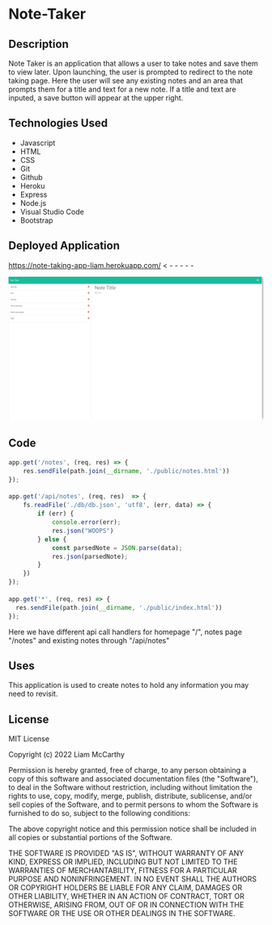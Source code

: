 # Note-Taker

## Description
Note Taker is an application that allows a user to take notes and save them to
view later.  Upon launching, the user is prompted to redirect to the note taking
page.  Here the user will see any existing notes and an area that prompts them for 
a title and text for a new note.  If a title and text are inputed, a save button will 
appear at the upper right. 

## Technologies Used
* Javascript
* HTML
* CSS
* Git
* Github
* Heroku
* Express
* Node.js
* Visual Studio Code
* Bootstrap

## Deployed Application

https://note-taking-app-liam.herokuapp.com/ < - - - - -

![alt text](./notes.png)

## Code

```Javascript
app.get('/notes', (req, res) => { 
    res.sendFile(path.join(__dirname, './public/notes.html'))
});

app.get('/api/notes', (req, res)  => {
    fs.readFile('./db/db.json', 'utf8', (err, data) => {
        if (err) {
            console.error(err);
            res.json("WOOPS")
        } else {
            const parsedNote = JSON.parse(data);
            res.json(parsedNote);
        }
    })
});

app.get('*', (req, res) => {
  res.sendFile(path.join(__dirname, './public/index.html'))
});

```
Here we have different api call handlers for homepage "/",
notes page "/notes" and existing notes through "/api/notes" 

## Uses
This application is used to create notes to hold any information you may 
need to revisit.


## License

MIT License

Copyright (c) 2022 Liam McCarthy

Permission is hereby granted, free of charge, to any person obtaining a copy
of this software and associated documentation files (the "Software"), to deal
in the Software without restriction, including without limitation the rights
to use, copy, modify, merge, publish, distribute, sublicense, and/or sell
copies of the Software, and to permit persons to whom the Software is
furnished to do so, subject to the following conditions:

The above copyright notice and this permission notice shall be included in all
copies or substantial portions of the Software.

THE SOFTWARE IS PROVIDED "AS IS", WITHOUT WARRANTY OF ANY KIND, EXPRESS OR
IMPLIED, INCLUDING BUT NOT LIMITED TO THE WARRANTIES OF MERCHANTABILITY,
FITNESS FOR A PARTICULAR PURPOSE AND NONINFRINGEMENT. IN NO EVENT SHALL THE
AUTHORS OR COPYRIGHT HOLDERS BE LIABLE FOR ANY CLAIM, DAMAGES OR OTHER
LIABILITY, WHETHER IN AN ACTION OF CONTRACT, TORT OR OTHERWISE, ARISING FROM,
OUT OF OR IN CONNECTION WITH THE SOFTWARE OR THE USE OR OTHER DEALINGS IN THE
SOFTWARE.